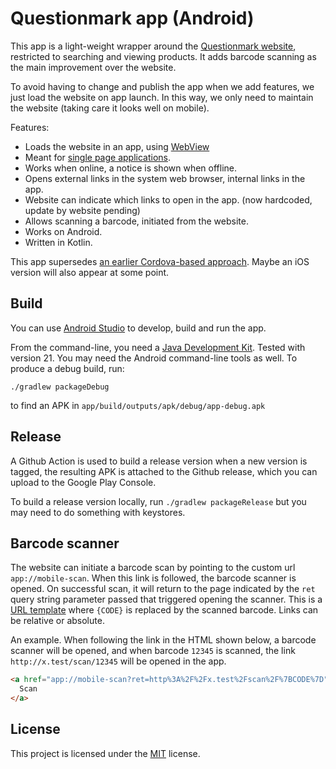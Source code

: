 # Questionmark app (Android)

This app is a light-weight wrapper around the [Questionmark website](https://www.thequestionmark.org/),
restricted to searching and viewing products. It adds barcode scanning as the main improvement over
the website.

To avoid having to change and publish the app when we add features, we just load the website on
app launch. In this way, we only need to maintain the website (taking care it looks well on mobile).

Features:

- Loads the website in an app, using [WebView](https://developer.android.com/develop/ui/views/layout/webapps/webview)
- Meant for [single page applications](https://en.wikipedia.org/wiki/Single-page_application).
- Works when online, a notice is shown when offline.
- Opens external links in the system web browser, internal links in the app.
- Website can indicate which links to open in the app. (now hardcoded, update by website pending)
- Allows scanning a barcode, initiated from the website.
- Works on Android.
- Written in Kotlin.

This app supersedes [an earlier Cordova-based approach](https://github.com/q-m/questionmark-app).
Maybe an iOS version will also appear at some point.

## Build

You can use [Android Studio](https://developer.android.com/studio) to develop, build and run the app.

From the command-line, you need a [Java Development Kit](https://openjdk.org/). Tested with version 21.
You may need the Android command-line tools as well. To produce a debug build, run:

```
./gradlew packageDebug
```

to find an APK in `app/build/outputs/apk/debug/app-debug.apk`

## Release

A Github Action is used to build a release version when a new version is tagged, the resulting
APK is attached to the Github release, which you can upload to the Google Play Console.

To build a release version locally, run `./gradlew packageRelease` but you may need to do something with keystores.

## Barcode scanner

The website can initiate a barcode scan by pointing to the custom url `app://mobile-scan`.
When this link is followed, the barcode scanner is opened. On successful scan, it will return
to the page indicated by the `ret` query string parameter passed that triggered opening the
scanner. This is a [URL template](https://en.wikipedia.org/wiki/URL_Template) where `{CODE}` is
replaced by the scanned barcode. Links can be relative or absolute.

An example. When following the link in the HTML shown below, a barcode scanner will
be opened, and when barcode `12345` is scanned, the link `http://x.test/scan/12345`
will be opened in the app.

```html
<a href="app://mobile-scan?ret=http%3A%2F%2Fx.test%2Fscan%2F%7BCODE%7D">
  Scan
</a>
```

## License

This project is licensed under the [MIT](LICENSE.md) license.
